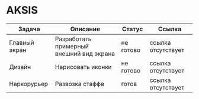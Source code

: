 # AKSIS
| Задача | Описание | Статус |  Ссылка |
| -----|------|------|------|
| Главный экран  |Разработать примерный внешний вид экрана | не готово  |ссылка отсутствует|
| Дизайн |Нарисовать иконки |не готово |ссылка отсутствует|
| Наркорурьер | Развозка стаффа |готов|ccылка отсутствует|
